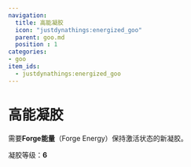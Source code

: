 ```yaml
---
navigation:
  title: 高能凝胶
  icon: "justdynathings:energized_goo"
  parent: goo.md
  position : 1
categories:
- goo
item_ids:
  - justdynathings:energized_goo
---
```


# 高能凝胶

需要**Forge能量**（Forge Energy）保持激活状态的新凝胶。

<BlockImage id="justdynathings:energized_goo" scale="4.0" p:alive="false"/>
<BlockImage id="justdynathings:energized_goo" scale="4.0" p:alive="true"/>

凝胶等级：**6**

<RecipeFor id="justdynathings:energized_goo" />